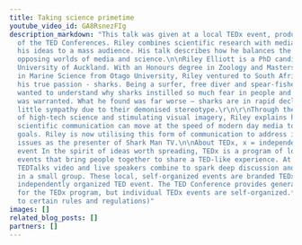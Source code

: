 ```yaml
---
title: Taking science primetime
youtube_video_id: GA8RsnezFIg
description_markdown: "This talk was given at a local TEDx event, produced independently
  of the TED Conferences. Riley combines scientific research with media savvy to take
  his ideas to a mass audience. His talk describes how he balances the two sometimes
  opposing worlds of media and science.\n\nRiley Elliott is a PhD candidate at the
  University of Auckland. With an Honours degree in Zoology and Masters with distinction
  in Marine Science from Otago University, Riley ventured to South Africa to find
  his true passion - sharks. Being a surfer, free diver and spear-fisherman, Riley
  wanted to understand why sharks instilled so much fear in people and whether it
  was warranted. What he found was far worse – sharks are in rapid decline, receiving
  little sympathy due to their demonised stereotype.\r\n\r\nThrough the combination
  of high-tech science and stimulating visual imagery, Riley explains how conventional
  scientific communication can move at the speed of modern day media to achieve conservational
  goals. Riley is now utilising this form of communication to address international
  issues as the presenter of Shark Man TV.\n\nAbout TEDx, x = independently organized
  event In the spirit of ideas worth spreading, TEDx is a program of local, self-organized
  events that bring people together to share a TED-like experience. At a TEDx event,
  TEDTalks video and live speakers combine to spark deep discussion and connection
  in a small group. These local, self-organized events are branded TEDx, where x =
  independently organized TED event. The TED Conference provides general guidance
  for the TEDx program, but individual TEDx events are self-organized.* (*Subject
  to certain rules and regulations)"
images: []
related_blog_posts: []
partners: []
---
```

